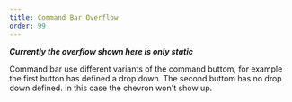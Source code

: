 ```yaml
---
title: Command Bar Overflow
order: 99
---
```


***Currently the overflow shown here is only static***

Command bar use different variants of the command buttom, for example the first button has defined a drop down. The second buttom has no drop down defined. In this case the chevron won't show up.


